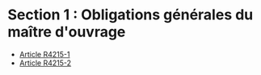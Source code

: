 # Section 1 : Obligations générales du maître d'ouvrage

* [Article R4215-1](./LEGIARTI000022765019.md)
* [Article R4215-2](./LEGIARTI000022765016.md)
